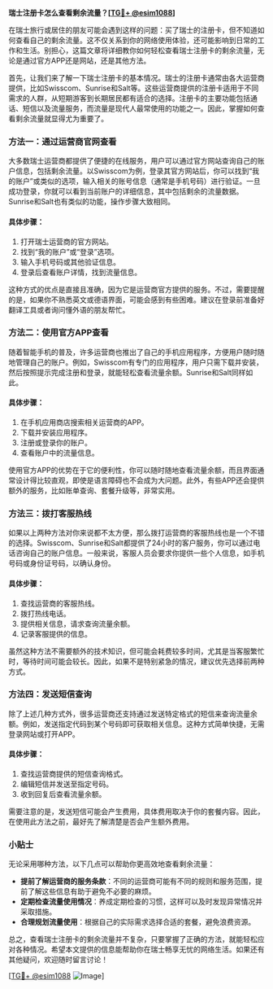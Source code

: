 **瑞士注册卡怎么查看剩余流量？[[TG💪+ @esim1088](https://t.me/s/esim1088)]**

在瑞士旅行或居住的朋友可能会遇到这样的问题：买了瑞士的注册卡，但不知道如何查看自己的剩余流量。这不仅关系到你的网络使用体验，还可能影响到日常的工作和生活。别担心，这篇文章将详细教你如何轻松查看瑞士注册卡的剩余流量，无论是通过官方APP还是网站，还是其他方法。

首先，让我们来了解一下瑞士注册卡的基本情况。瑞士的注册卡通常由各大运营商提供，比如Swisscom、Sunrise和Salt等。这些运营商提供的注册卡适用于不同需求的人群，从短期游客到长期居民都有适合的选择。注册卡的主要功能包括通话、短信以及流量服务，而流量是现代人最常使用的功能之一。因此，掌握如何查看剩余流量就显得尤为重要了。

### 方法一：通过运营商官网查看

大多数瑞士运营商都提供了便捷的在线服务，用户可以通过官方网站查询自己的账户信息，包括剩余流量。以Swisscom为例，登录其官方网站后，你可以找到“我的账户”或类似的选项，输入相关的账号信息（通常是手机号码）进行验证。一旦成功登录，你就可以看到当前账户的详细信息，其中包括剩余的流量数据。Sunrise和Salt也有类似的功能，操作步骤大致相同。

#### 具体步骤：
1. 打开瑞士运营商的官方网站。
2. 找到“我的账户”或“登录”选项。
3. 输入手机号码或其他验证信息。
4. 登录后查看账户详情，找到流量信息。

这种方式的优点是直接且准确，因为它是运营商官方提供的服务。不过，需要提醒的是，如果你不熟悉英文或德语界面，可能会感到有些困难。建议在登录前准备好翻译工具或者询问懂外语的朋友帮忙。

### 方法二：使用官方APP查看

随着智能手机的普及，许多运营商也推出了自己的手机应用程序，方便用户随时随地管理自己的账户。例如，Swisscom有专门的应用程序，用户只需下载并安装，然后按照提示完成注册和登录，就能轻松查看流量余额。Sunrise和Salt同样如此。

#### 具体步骤：
1. 在手机应用商店搜索相关运营商的APP。
2. 下载并安装应用程序。
3. 注册或登录你的账户。
4. 查看账户中的流量信息。

使用官方APP的优势在于它的便利性，你可以随时随地查看流量余额，而且界面通常设计得比较直观，即使是语言障碍也不会成为大问题。此外，有些APP还会提供额外的服务，比如账单查询、套餐升级等，非常实用。

### 方法三：拨打客服热线

如果以上两种方法对你来说都不太方便，那么拨打运营商的客服热线也是一个不错的选择。Swisscom、Sunrise和Salt都提供了24小时的客户服务，你可以通过电话咨询自己的账户信息。一般来说，客服人员会要求你提供一些个人信息，如手机号码或身份证号码，以确认身份。

#### 具体步骤：
1. 查找运营商的客服热线。
2. 拨打热线电话。
3. 提供相关信息，请求查询流量余额。
4. 记录客服提供的信息。

虽然这种方法不需要额外的技术知识，但可能会耗费较多时间，尤其是当客服繁忙时，等待时间可能会较长。因此，如果不是特别紧急的情况，建议优先选择前两种方式。

### 方法四：发送短信查询

除了上述几种方式外，很多运营商还支持通过发送特定格式的短信来查询流量余额。例如，发送指定代码到某个号码即可获取相关信息。这种方式简单快捷，无需登录网站或打开APP。

#### 具体步骤：
1. 查找运营商提供的短信查询格式。
2. 编辑短信并发送至指定号码。
3. 收到回复后查看流量余额。

需要注意的是，发送短信可能会产生费用，具体费用取决于你的套餐内容。因此，在使用此方法之前，最好先了解清楚是否会产生额外费用。

### 小贴士

无论采用哪种方法，以下几点可以帮助你更高效地查看剩余流量：

- **提前了解运营商的服务条款**：不同的运营商可能有不同的规则和服务范围，提前了解这些信息有助于避免不必要的麻烦。
- **定期检查流量使用情况**：养成定期检查的习惯，这样可以及时发现异常情况并采取措施。
- **合理规划流量使用**：根据自己的实际需求选择合适的套餐，避免浪费资源。

总之，查看瑞士注册卡的剩余流量并不复杂，只要掌握了正确的方法，就能轻松应对各种情况。希望本文提供的信息能帮助你在瑞士畅享无忧的网络生活。如果还有其他疑问，欢迎随时留言讨论！

[[TG💪+ @esim1088](https://t.me/s/esim1088) ![Image](https://i.postimg.cc/4NQfJmqS/Snipaste-2025-05-13-00-14-12.png)]